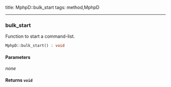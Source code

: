 title: MphpD::bulk_start
tags: method,MphpD

---

<div class="method">
<h3 class="method-name">bulk_start</h3>
<p>Function to start a command-list.<br></p>

```php
MphpD::bulk_start() : void
```

#### Parameters

*none*


#### Returns `void`




</div>